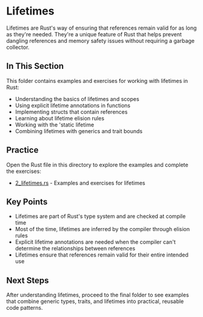 # Lifetimes

Lifetimes are Rust's way of ensuring that references remain valid for as long as they're needed. They're a unique feature of Rust that helps prevent dangling references and memory safety issues without requiring a garbage collector.

## In This Section

This folder contains examples and exercises for working with lifetimes in Rust:

- Understanding the basics of lifetimes and scopes
- Using explicit lifetime annotations in functions
- Implementing structs that contain references
- Learning about lifetime elision rules
- Working with the 'static lifetime
- Combining lifetimes with generics and trait bounds

## Practice

Open the Rust file in this directory to explore the examples and complete the exercises:
- [2_lifetimes.rs](./2_lifetimes.rs) - Examples and exercises for lifetimes

## Key Points

- Lifetimes are part of Rust's type system and are checked at compile time
- Most of the time, lifetimes are inferred by the compiler through elision rules
- Explicit lifetime annotations are needed when the compiler can't determine the relationships between references
- Lifetimes ensure that references remain valid for their entire intended use

## Next Steps

After understanding lifetimes, proceed to the final folder to see examples that combine generic types, traits, and lifetimes into practical, reusable code patterns. 